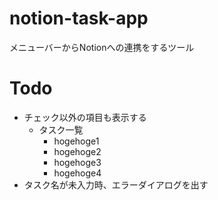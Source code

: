 # notion-task-app
メニューバーからNotionへの連携をするツール

# Todo
 - チェック以外の項目も表示する
   - タスク一覧 
     - hogehoge1
     - hogehoge2
     - hogehoge3
     - hogehoge4
 - タスク名が未入力時、エラーダイアログを出す